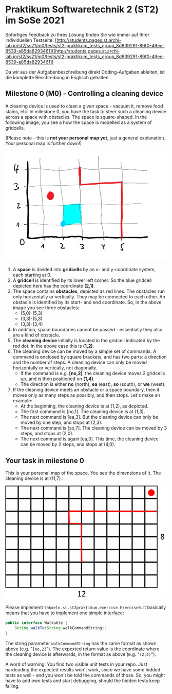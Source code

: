 # Praktikum Softwaretechnik 2 (ST2) im SoSe 2021

Sofortiges Feedback zu Ihres Lösung finden Sie wie immer auf Ihrer individuellen Testseite:
[http://students.pages.st.archi-lab.io/st2/ss21/m0/tests/st2-praktikum_tests_group_8d839291-89f0-49ee-8539-a85da8293461]([http://students.pages.st.archi-lab.io/st2/ss21/m0/tests/st2-praktikum_tests_group_8d839291-89f0-49ee-8539-a85da8293461])

Da wir aus der Aufgabenbeschreibung direkt Coding-Aufgaben ableiten, ist die komplette Beschreibung in Englisch
gehalten. 

## Milestone 0 (M0) - Controlling a cleaning device

A cleaning device is used to clean a given space - vacuum it, remove food stains, etc. 
In milestone 0, you have the task to steer such a cleaning device across a space with obstacles.
The space is square-shaped. In the following image, you see a how the space is modelled as a 
system of gridcells.

(Please note - this is **not your personal map yet**, just a general explanation. Your personal map is further down!)

![space](src/main/resources/explanation.jpg)

1. A **space** is divided into **gridcells** by an x- and y-coordinate system, each starting
 at 0. 
1. A **gridcell** is identified by its lower left corner. So the blue gridcell depicted here has the coordinate **(2,1)**. 
1. The space contains **obstacles**, depicted as red lines. The obstacles run only horizontally or
    vertically. They may be connected to each other. An obstacle is identified by its start- and 
    end coordinate. So, in the above image you see three obstacles: 
    * (5,0)-(5,3)
    * (3,3)-(5,3)
    * (3,3)-(3,4)
1. In addition, space boundaries cannot be passed - essentially they also are a kind of obstacle.
1. The **cleaning device** initially is located in the gridcell indicated by the red dot. In the above case this is 
    **(1,2)**.  
1. The cleaning device can be moved by a simple set of commands. A command is enclosed by square brackets, and 
    has two parts: a direction and the number of steps. A cleaning device can only be moved horizontally or 
    vertically, not diagonally. 
    * If the command is e.g. **[no,2]**, the cleaning device moves 2 gridcells up, and is then positioned 
        on **(1,4)**.
    * The direction is either **no** (north), **ea** (east), **so** (south), or **we** (west).    
1. If the cleaning device meets an obstacle or a space boundary, then it moves only as 
    many steps as possibly, and then stops. Let's make an example: 
    * At the beginning, the cleaning device is at (1,2), as depicted.
    * The first command is [no,1]. The cleaning device is at (1,3). 
    * The next command is [ea,3]. But the cleaning device can only be moved by one step, and stops at (2,3).
    * The next command is [so,7]. The cleaning device can be moved by 3 steps, and stops at (2,0).
    * The next command is again [ea,3]. This time, the cleaning device can be moved by 2 steps, and stops at (4,0).

## Your task in milestone 0

This is your personal map of the space. You see the dimensions of it. The cleaning device is at (11,7).

![Grid](src/main/resources/grid.png "Grid")

Please implement `thkoeln.st.st2praktikum.exercise.Exercise0`. It basically means that you have to implement one 
simple interface: 

```java
public interface Walkable {
    String walkTo(String walkCommandString);
}
```

The string parameter `walkCommandString` has the same format as shown above (e.g. "`[no,2]`"). The expexted return
value is the coordinate where the cleaning device is afterwards, in the format as above (e.g. "`(2,4)`").

A word of warning: You find two visible unit tests in your repo. Just hardcoding the expected results won't work, 
since we have some hidded tests as well - and you won't be told the commands of those. So, you might have to add
own tests and start debugging, should the hidden tests keep failing.